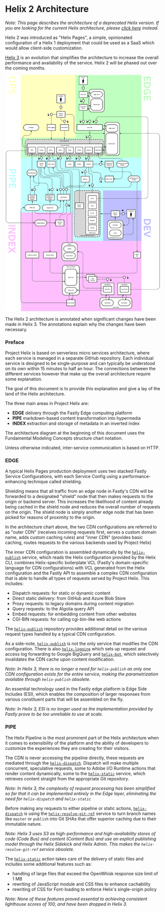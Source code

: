 # Helix 2 Architecture

_Note: This page describes the architecture of a deprecated Helix version. If you are looking for the current Helix architecture, please [click here](./architectue.md) instead._

Helix 2 was introduced as "Helix Pages", a simple, opinionated configuration of a Helix 1 deployment that could be used as a SaaS which would allow client-side customization.

[Helix 3](#helix-3) is an evolution that simplifies the architecture to increase the overall performance and availability of the service. Helix 2 will be phased out over the coming months.

![](./Helix%20Architecture/Helix%202%20Stack.png)

The Helix 2 architecture is annotated when significant changes have been made in Helix 3. The annotations explain why the changes have been necessary.

### Preface

Project Helix is based on serverless micro services architecture, where each service is managed in a separate GitHub repository. Each individual service is designed to be single-purpose and can typically be understood on its own within 15 minutes to half an hour. The connections between the different services however that make up the overall architecture require some explanation.

The goal of this document is to provide this explanation and give a lay of the land of the Helix architecture.

The three main areas in Project Helix are:

- **EDGE** delivery through the Fastly Edge computing platform
- **PIPE** markdown-based content transformation into hypermedia
- **INDEX** extraction and storage of metadata in an inverted index

The architecture diagram at the beginning of this document uses the Fundamental Modeling Concepts structure chart notation.

Unless otherwise indicated, inter-service communication is based on HTTP.

### EDGE

A typical Helix Pages production deployment uses two stacked Fastly Service Configurations, with each Service Config using a performance-enhancing technique called shielding. 

Shielding means that all traffic from an edge node in Fastly's CDN will be forwarded to a designated "shield" node that then makes requests to the origin or backend server. This increases the likelihood of content already being cached in the shield node and reduces the overall number of requests on the origin. The shield node is simply another edge node that has been picked for reasons of proximity to the origin.

In the architecture chart above, the two CDN configurations are referred to as "outer CDN" (receives incoming requests first, serves a custom domain name, adds custom caching rules) and "inner CDN" (provides basic caching, routes requests to the various backends used by Project Helix)

The inner CDN configuration is assembled dynamically by the [`helix-publish`](https://github.com/adobe/helix-publish) service, which reads the Helix configuration provided by the Helix CLI, combines Helix-specific boilerplate VCL (Fastly's domain-specific language for CDN configurations) with VCL generated from the Helix configuration and the Fastly API to assemble a complex CDN configuration that is able to handle all types of requests served by Project Helix. This includes:

- Dispatch requests: for static or dynamic content
- Direct static delivery: from GitHub and Azure Blob Store
- Proxy requests: to legacy domains during content migration
- Query requests: to the Algolia query API
- Embed requests: for embedding content from other websites
- CGI-BIN requests: for calling cgi-bin-like web actions

The [`helix-publish`](https://github.com/adobe/helix-publish)  repository provides additional detail on the various request types handled by a typical CDN configuration.

As a side-note, [`helix-publish`](https://github.com/adobe/helix-publish) is not the only service that modifies the CDN configuration. There is also [`helix-logging`](https://github.com/adobe/helix-logging) which sets up request and access log forwarding to Google BigQuery and [`helix-bot`](https://github.com/adobe-private/helix-bot), which selectively invalidates the CDN cache upon content modification.

*Note: In Helix 3, there is no longer a need for `helix-publish` as only one CDN configuration exists for the entire service, making the parametrization available through `helix-publish` obsolete.*

An essential technology used in the Fastly edge platform is Edge Side Includes (ESI), which enables the composition of larger responses from various constituent parts that will be assembled on the fly.

*Note: In Helix 3, ESI is no longer used as the implementation provided by Fastly prove to be too unreliable to use at scale.*

### PIPE

The Helix Pipeline is the most prominent part of the Helix architecture when it comes to extensibility of the platform and the ability of developers to customize the experiences they are creating for their visitors.

The CDN is never accessing the pipeline directly, these requests are mediated through the [`helix-dispatch`](https://github.com/adobe/helix-service). Dispatch will make multiple concurrent, speculative requests, some to Adobe I/O Runtime actions that render content dynamically, some to the [`helix-static`](https://github.com/adobe/helix-static) service, which retrieves content straight from the appropriate Git repository.

*Note: In Helix 3, the complexity of request processing has been simplified so far that it can be implemented entirely in the Edge layer, eliminating the need for `helix-dispatch` and `helix-static`*

Before making any requests to either pipeline or static actions, [`helix-dispatch`](https://github.com/adobe/helix-dispatch) is using the [`helix-resolve-git-ref`](https://github.com/adobe/helix-resolve-git-ref) service to turn branch  names like `master` or `publish` into Git SHAs that offer superior caching due to their immutable nature.

*Note: Helix 3 uses S3 as high-performance and high-availability stores of code (Code Bus) and content (Content Bus) and use an explicit publishing model through the Helix Sidekick and Helix Admin. This makes the `helix-resolve-git-ref` service obsolete.*

The [`helix-static`](https://github.com/adobe/helix-static) action takes care of the delivery of static files and includes some additional features such as:
- handling of large files that exceed the OpenWhisk response size limit of 1 MB
- rewriting of JavaScript module and CSS files to enhance cachability
- rewriting of CSS for Font-loading to enforce Helix's single-origin policy

*Note: None of these features proved essential to achieving consistent lighthouse scores of 100, and have been dropped in Helix 3.*